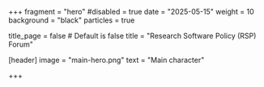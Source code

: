 +++
fragment = "hero"
#disabled = true
date = "2025-05-15"
weight = 10
background = "black"
particles = true

title_page = false # Default is false
title = "Research Software Policy (RSP) Forum"

[header]
  image = "main-hero.png"
  text = "Main character"

+++
